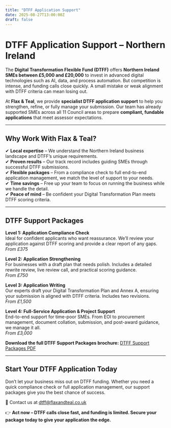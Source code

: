 ```yaml
---
title: "DTFF Application Support"
date: 2025-08-27T13:00:00Z
draft: false
---
```


# DTFF Application Support – Northern Ireland

The **Digital Transformation Flexible Fund (DTFF)** offers **Northern Ireland SMEs between £5,000 and £20,000** to invest in advanced digital technologies such as AI, data, and process automation. But competition is intense, and funding calls close quickly. A small mistake or weak alignment with DTFF criteria can mean losing out.

At **Flax & Teal**, we provide **specialist DTFF application support** to help you strengthen, refine, or fully manage your submission. Our team has already supported SMEs across all 11 Council areas to prepare **compliant, fundable applications** that meet assessor expectations.

---

## Why Work With Flax & Teal?

✔ **Local expertise** – We understand the Northern Ireland business landscape and DTFF’s unique requirements.  
✔ **Proven results** – Our track record includes guiding SMEs through successful DTFF submissions.  
✔ **Flexible packages** – From a compliance check to full end-to-end application management, we match the level of support to your needs.  
✔ **Time savings** – Free up your team to focus on running the business while we handle the detail.  
✔ **Peace of mind** – Be confident your Digital Transformation Plan meets DTFF scoring criteria.  

---

## DTFF Support Packages

**Level 1: Application Compliance Check**  
Ideal for confident applicants who want reassurance. We’ll review your application against DTFF scoring and provide a clear report of any gaps.  
*From £375*  

**Level 2: Application Strengthening**  
For businesses with a draft plan that needs polish. Includes a detailed rewrite review, live review call, and practical scoring guidance.  
*From £750*  

**Level 3: Application Writing**  
Our experts draft your Digital Transformation Plan and Annex A, ensuring your submission is aligned with DTFF criteria. Includes two revisions.  
*From £1,500*  

**Level 4: Full-Service Application & Project Support**  
End-to-end support for time-poor SMEs. From EOI to procurement management, document collation, submission, and post-award guidance, we manage it all.  
*From £3,000*  

**Download the full DTFF Support Packages brochure:** [DTFF Support Packages PDF](https://flaxandteal.co.uk/dtff_support_packages.pdf)

---

## Start Your DTFF Application Today

Don’t let your business miss out on DTFF funding. Whether you need a quick compliance check or full application management, our support packages give you the best chance of success.

📧 Contact us at [dtff@flaxandteal.co.uk](mailto:dtff@flaxandteal.co.uk)

👉 **Act now – DTFF calls close fast, and funding is limited. Secure your package today to give your application the edge.**
